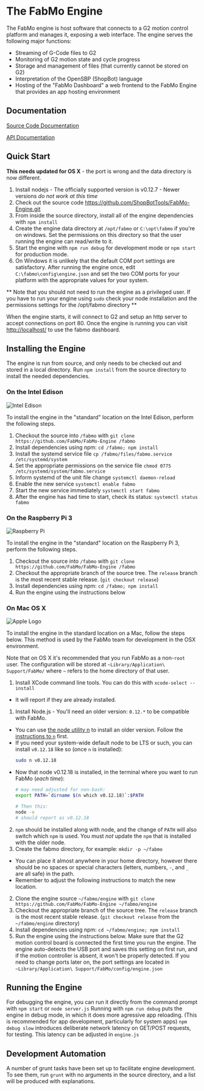 # The FabMo Engine
The FabMo engine is host software that connects to a G2 motion control platform and manages it, exposing a web interface.  The engine serves the following major functions:


* Streaming of G-Code files to G2
* Monitoring of G2 motion state and cycle progress
* Storage and management of files (that currently cannot be stored on G2)
* Interpretation of the OpenSBP (ShopBot) language
* Hosting of the "FabMo Dashboard" a web frontend to the FabMo Engine that provides an app hosting environment

## Documentation
[Source Code Documentation](http://fabmo.github.io/FabMo-Engine/)

[API Documentation](http://fabmo.github.io/FabMo-Engine/api)

## Quick Start

**This needs updated for OS X** - the port is wrong and the data directory is now different.

1. Install nodejs - The officially supported version is v0.12.7  - Newer versions *do not work at this time*
1. Check out the source code https://github.com/ShopBotTools/FabMo-Engine.git
1. From inside the source directory, install all of the engine dependencies with `npm install`
1. Create the engine data directory at `/opt/fabmo` or `C:\opt\fabmo` if you're on windows.  Set the permissions on this directory so that the user running the engine can read/write to it.
1. Start the engine with `npm run debug` for development mode or `npm start` for production mode.
1. On Windows it is unlikely that the default COM port settings are satisfactory.  After running the engine once, edit `C:\fabmo\config\engine.json` and set the two COM ports for your platform with the appropriate values for your system.

** Note that you should not need to run the engine as a privileged user.  If you have to run your engine using `sudo` check your node installation and the permissions settings for the /opt/fabmo directory **

When the engine starts, it will connect to G2 and setup an http server to accept connections on port 80.  Once the engine is running you can visit [http://localhost/](http://localhost/) to use the fabmo dashboard.

## Installing the Engine
The engine is run from source, and only needs to be checked out and stored in a local directory.  Run `npm install` from the source directory to install the needed dependencies.

### On the Intel Edison

![Intel Edison](/doc/intel_edison.jpg)

To install the engine in the "standard" location on the Intel Edison, perform the following steps.

1. Checkout the source into `/fabmo` with `git clone https://github.com/FabMo/FabMo-Engine /fabmo`
2. Install dependencies using npm: `cd /fabmo; npm install`
3. Install the systemd service file `cp /fabmo/files/fabmo.service /etc/systemd/system`
4. Set the appropriate permissions on the service file `chmod 0775 /etc/systemd/system/fabmo.service`
5. Inform systemd of the unit file change `systemctl daemon-reload`
6. Enable the new service `systemctl enable fabmo`
7. Start the new service immediately `systemctl start fabmo`
8. After the engine has had time to start, check its status: `systemctl status fabmo`

### On the Raspberry Pi 3

![Raspberry Pi](/doc/raspi.png)

To install the engine in the "standard" location on the Raspberry Pi 3, perform the following steps.

1. Checkout the source into `/fabmo` with `git clone https://github.com/FabMo/FabMo-Engine /fabmo`
2. Checkout the appropriate branch of the source tree.  The `release` branch is the most recent stable release.  (`git checkout release`)
3. Install dependencies using npm: `cd /fabmo; npm install`
4. Run the engine using the instructions below

### On Mac OS X

![Apple Logo](/doc/apple_logo.gif)

To install the engine in the standard location on a Mac, follow the steps below.  This method is used by the FabMo team for development in the OSX environment.

Note that on OS X it's recommended that you run FabMo as a non-`root` user. The configuration will be stored at `~Library/Application\ Support/FabMo/` where `~` refers to the home directory of that user.

1. Install XCode command line tools. You can do this with `xcode-select --install`
  - It will report if they are already installed.
1. Install Node.js - You'll need an older version: `0.12.*` to be compatible with FabMo.
  - You can use [the node utility n](https://github.com/tj/n) to install an older version. Follow the [instructions to `n`](https://github.com/tj/n#installation) first.
  - If you need your system-wide default node to be LTS or such, you can install `v0.12.18` like so (once `n` is installed):
    ```bash
    sudo n v0.12.18
    ```
  - Now that node v0.12.18 is installed, in the terminal where you want to run FabMo (*each time*):
    ```bash
    # may need adjusted for non-bash:
    export PATH=`dirname $(n which v0.12.18)`:$PATH

    # Then this:
    node -v
    # should report as v0.12.18
    ```
2. `npm` should be installed along with node, and the change of `PATH` will also switch which `npm` is used. You must *not* update the `npm` that is installed with the older node.
3. Create the fabmo directory, for example: `mkdir -p ~/fabmo`
  - You can place it almost anywhere in your home directory, however there should be no spaces or special characters (letters, numbers, `-`, and `_` are all safe) in the path.
  - Remember to adjust the following instructions to match the new location.
2. Clone the engine source `~/fabmo/engine` with `git clone https://github.com/FabMo/FabMo-Engine ~/fabmo/engine`
2. Checkout the appropriate branch of the source tree.  The `release` branch is the most recent stable release.  (`git checkout release` from the `~/fabmo/engine` directory)
3. Install dependencies using npm: `cd ~/fabmo/engine; npm install`
4. Run the engine using the instructions below.  Make sure that the G2 motion control board is connected the first time you run the engine.  The engine auto-detects the USB port and saves this setting on first run, and if the motion controller is absent, it won't be properly detected.  If you need to change ports later on, the port settings are located in `~Library/Application\ Support/FabMo/config/engine.json`

## Running the Engine
For debugging the engine, you can run it directly from the command prompt with `npm start` or `node server.js`  Running with `npm run debug` puts the engine in debug mode, in which it does more agressive app reloading.  (This is recommended for app development, particularly for system apps)  `npm debug slow` introduces deliberate network latency on GET/POST requests, for testing.  This latency can be adjusted in `engine.js`

## Development Automation
A number of grunt tasks have been set up to facilitate engine development.  To see them, run `grunt` with no arguments in the source directory, and a list will be produced with explanations.
